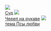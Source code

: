 ![](/books/sf/Ник%20Перумов/Суд.jpg)  
[Суд](/books/sf/Ник%20Перумов/Суд)
![](/books/sf/Ник%20Перумов/Череп%20на%20рукаве.jpg)  
[Череп на рукаве](/books/sf/Ник%20Перумов/Череп%20на%20рукаве)
![](/books/sf/Ник%20Перумов/тема%20Псы%20любви.jpg)  
[тема Псы любви](/books/sf/Ник%20Перумов/тема%20Псы%20любви)